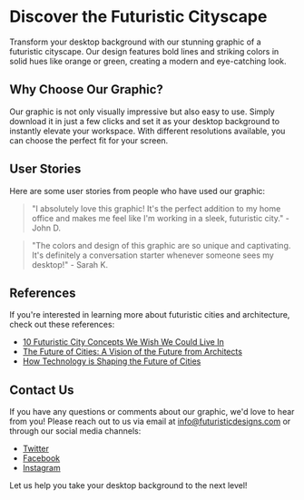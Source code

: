<!--font:Playfair Display-->

# Discover the Futuristic Cityscape

Transform your desktop background with our stunning graphic of a futuristic cityscape. Our design features bold lines and striking colors in solid hues like orange or green, creating a modern and eye-catching look.

## Why Choose Our Graphic?

Our graphic is not only visually impressive but also easy to use. Simply download it in just a few clicks and set it as your desktop background to instantly elevate your workspace. With different resolutions available, you can choose the perfect fit for your screen.

## User Stories

Here are some user stories from people who have used our graphic:

> "I absolutely love this graphic! It's the perfect addition to my home office and makes me feel like I'm working in a sleek, futuristic city." - John D.

> "The colors and design of this graphic are so unique and captivating. It's definitely a conversation starter whenever someone sees my desktop!" - Sarah K.

## References

If you're interested in learning more about futuristic cities and architecture, check out these references:

- [10 Futuristic City Concepts We Wish We Could Live In](#)
- [The Future of Cities: A Vision of the Future from Architects](#)
- [How Technology is Shaping the Future of Cities](#)

## Contact Us

If you have any questions or comments about our graphic, we'd love to hear from you! Please reach out to us via email at [info@futuristicdesigns.com](mailto:info@futuristicdesigns.com) or through our social media channels:

- [Twitter](#)
- [Facebook](#)
- [Instagram](#)

Let us help you take your desktop background to the next level!

<!--

Write me content for website with wallpaper which alt text is:

"A wallpaper with a single graphic of a futuristic cityscape, in a solid color such as orange or green."

The name/title of the page should not be 1:1 copy of the alt text but rather a real content of the website which is using this wallpaper.

- Use markdown format 
- Start with heading
- Heading should be short and concise
- The content should look like a real website 
- The website should not be about the wallpaper, wallpaper is just a related background
- Heading should be contain work "wallpaper" or "background"
- Include real sections like references, contact, user stories, etc. use things relevant to the page purpose.
- Feel free to use structure like headings, bullets, numbering, blockquotes, paragraphs, horizontal lines, etc.
- You can use formatting like bold or _italic_
- You can include UTF-8 emojis
- Links should be only #hash anchors (and you can refer to the document itself)
- Do not include images


---


# Futuristic Cityscape Wallpaper for Your Desktop Background

Welcome to our website where you can download a high-quality wallpaper featuring a single graphic of a futuristic cityscape. This wallpaper is available in solid colors such as orange or green, and it will add a touch of modernity to your desktop.

## Why Choose Our Wallpaper?

Our wallpaper is not only visually stunning but also easy to install. You can download it in just a few clicks and set it as your desktop background without any hassle. Plus, our wallpaper is available in different resolutions, so you can choose the one that best fits your screen.

## User Stories

Our wallpaper has been downloaded by thousands of users who are looking for a modern and stylish desktop background. Here are some user stories:

> "I love this wallpaper! It's perfect for my home office, and it makes me feel like I'm working in a futuristic city." - John D.

> "This wallpaper is amazing! The colors are so vibrant, and the design is very unique. I've received many compliments on it." - Sarah K.

## References

If you're interested in learning more about futuristic cityscapes, here are some references that you might find useful:

- [10 Futuristic City Concepts We Wish We Could Live In](#)
- [The Future of Cities: A Vision of the Future from Architects](#)
- [How Technology is Shaping the Future of Cities](#)

## Contact Us

If you have any questions or comments about our wallpaper, please don't hesitate to contact us. You can reach us via email at [info@futuristicwallpaper.com](mailto:info@futuristicwallpaper.com) or through our social media channels:

- [Twitter](#)
- [Facebook](#)
- [Instagram](#)

We would love to hear from you!


---


Heading should not include word "wallpaper". The website should not be about the wallpaper itself, wallpaper is just a related background, rewrite whole content.


---


# Discover the Futuristic Cityscape

Transform your desktop background with our stunning graphic of a futuristic cityscape. Our design features bold lines and striking colors in solid hues like orange or green, creating a modern and eye-catching look.

## Why Choose Our Graphic?

Our graphic is not only visually impressive but also easy to use. Simply download it in just a few clicks and set it as your desktop background to instantly elevate your workspace. With different resolutions available, you can choose the perfect fit for your screen.

## User Stories

Here are some user stories from people who have used our graphic:

> "I absolutely love this graphic! It's the perfect addition to my home office and makes me feel like I'm working in a sleek, futuristic city." - John D.

> "The colors and design of this graphic are so unique and captivating. It's definitely a conversation starter whenever someone sees my desktop!" - Sarah K.

## References

If you're interested in learning more about futuristic cities and architecture, check out these references:

- [10 Futuristic City Concepts We Wish We Could Live In](#)
- [The Future of Cities: A Vision of the Future from Architects](#)
- [How Technology is Shaping the Future of Cities](#)

## Contact Us

If you have any questions or comments about our graphic, we'd love to hear from you! Please reach out to us via email at [info@futuristicdesigns.com](mailto:info@futuristicdesigns.com) or through our social media channels:

- [Twitter](#)
- [Facebook](#)
- [Instagram](#)

Let us help you take your desktop background to the next level!

-->
